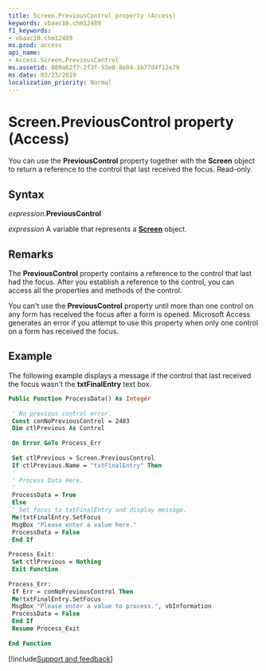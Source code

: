 ```yaml
---
title: Screen.PreviousControl property (Access)
keywords: vbaac10.chm12489
f1_keywords:
- vbaac10.chm12489
ms.prod: access
api_name:
- Access.Screen.PreviousControl
ms.assetid: 089a62f7-2f3f-93e8-8e84-1b77d4f12e79
ms.date: 03/23/2019
localization_priority: Normal
---
```



# Screen.PreviousControl property (Access)

You can use the **PreviousControl** property together with the **Screen** object to return a reference to the control that last received the focus. Read-only.


## Syntax

_expression_.**PreviousControl**

_expression_ A variable that represents a **[Screen](Access.Screen.md)** object.


## Remarks

The **PreviousControl** property contains a reference to the control that last had the focus. After you establish a reference to the control, you can access all the properties and methods of the control.

You can't use the **PreviousControl** property until more than one control on any form has received the focus after a form is opened. Microsoft Access generates an error if you attempt to use this property when only one control on a form has received the focus.


## Example

The following example displays a message if the control that last received the focus wasn't the **txtFinalEntry** text box.

```vb
Public Function ProcessData() As Integer 
 
 ' No previous control error. 
 Const conNoPreviousControl = 2483 
 Dim ctlPrevious As Control 
 
 On Error GoTo Process_Err 
 
 Set ctlPrevious = Screen.PreviousControl 
 If ctlPrevious.Name = "txtFinalEntry" Then 
 ' 
 ' Process Data Here. 
 ' 
 ProcessData = True 
 Else 
 ' Set focus to txtFinalEntry and display message. 
 Me!txtFinalEntry.SetFocus 
 MsgBox "Please enter a value here." 
 ProcessData = False 
 End If 
 
Process_Exit: 
 Set ctlPrevious = Nothing 
 Exit Function 
 
Process_Err: 
 If Err = conNoPreviousControl Then 
 Me!txtFinalEntry.SetFocus 
 MsgBox "Please enter a value to process.", vbInformation 
 ProcessData = False 
 End If 
 Resume Process_Exit 
 
End Function
```




[!include[Support and feedback](~/includes/feedback-boilerplate.md)]